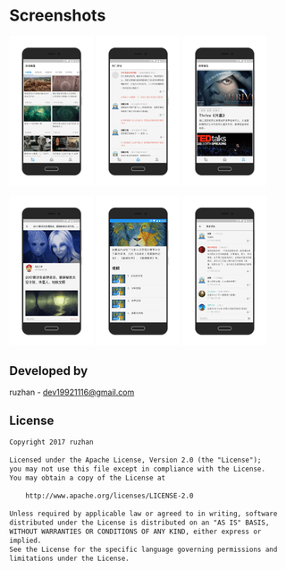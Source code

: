 
Screenshots
===============

<a href="gif/awaker01.png"><img src="gif/awaker01.png" width="30%"/></a>
<a href="gif/awaker02.png"><img src="gif/awaker02.png" width="30%"/></a>
<a href="gif/awaker03.png"><img src="gif/awaker03.png" width="30%"/></a>


<a href="gif/awaker04.png"><img src="gif/awaker04.png" width="30%"/></a>
<a href="gif/awaker05.png"><img src="gif/awaker05.png" width="30%"/></a>
<a href="gif/awaker06.png"><img src="gif/awaker06.png" width="30%"/></a>

Developed by
-------

 ruzhan - <a href='javascript:'>dev19921116@gmail.com</a>


License
-------

    Copyright 2017 ruzhan

    Licensed under the Apache License, Version 2.0 (the "License");
    you may not use this file except in compliance with the License.
    You may obtain a copy of the License at
    
        http://www.apache.org/licenses/LICENSE-2.0
    
    Unless required by applicable law or agreed to in writing, software
    distributed under the License is distributed on an "AS IS" BASIS,
    WITHOUT WARRANTIES OR CONDITIONS OF ANY KIND, either express or implied.
    See the License for the specific language governing permissions and
    limitations under the License.

